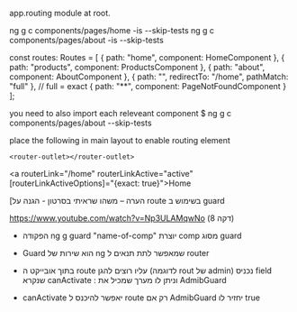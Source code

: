 app.routing module at root.

ng g c components/pages/home -is --skip-tests
ng g c components/pages/about -is --skip-tests

const routes: Routes = [
    { path: "home", component: HomeComponent },
    { path: "products", component: ProductsComponent },
    { path: "about", component: AboutComponent },
    { path: "", redirectTo: "/home", pathMatch: "full" }, // full = exact
    { path: "**", component: PageNotFoundComponent }
];

you need to also import each releveant component
$ ng g c components/pages/about --skip-tests

place the following in main layout to enable routing element


    <router-outlet></router-outlet>


<a routerLink="/home" routerLinkActive="active"  
[routerLinkActiveOptions]="{exact: true}">Home</a>

[הערה – משהו שראיתי בסרטון - הגנה על route בשימוש ב guard

https://www.youtube.com/watch?v=Np3ULAMqwNo (דקה 8)

-	הפקודה ng g guard "name-of-comp" יוצרת comp מסוג guard

-	Guard הוא שירות של  ng שמאפשר לתת תנאים ל router

-	בתוך אובייקט ה route עליו רוצים להגן (לדוגמה rout של admin) נכניס field שנקרא canActivate :  וניתן לו מערך שמכיל את AdmibGuard

-	canActivate יאפשר להיכנס ל route רק אם AdmibGuard יחזיר לו true             


